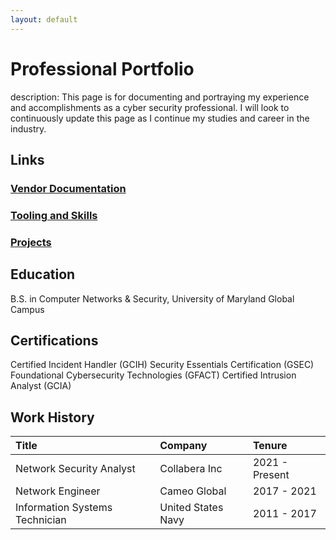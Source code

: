 ```yaml
---
layout: default
---
```


# Professional Portfolio

description: This page is for documenting and portraying my experience and accomplishments as a cyber security professional. I will look to continuously update this page as I continue my studies and career in the industry.

## Links

### [Vendor Documentation](./vendors.html)

### [Tooling and Skills](./tools_and_skills.html)

### [Projects](./projects.html)

## Education

B.S. in Computer Networks & Security, University of Maryland Global Campus

## Certifications

Certified Incident Handler (GCIH)
Security Essentials Certification (GSEC)
Foundational Cybersecurity Technologies (GFACT)
Certified Intrusion Analyst (GCIA)

## Work History

| Title                           | Company             | Tenure          |
|:--------------------------------|:--------------------|:----------------|
| Network Security Analyst        | Collabera Inc       | 2021 - Present  |
| Network Engineer                | Cameo Global        | 2017 - 2021     |
| Information Systems Technician  | United States Navy  | 2011 - 2017     |
